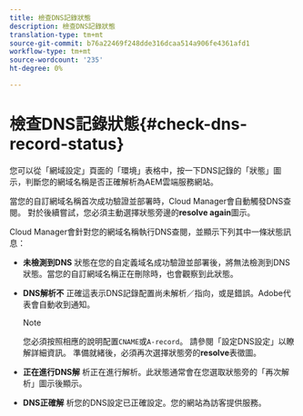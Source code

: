 ```yaml
---
title: 檢查DNS記錄狀態
description: 檢查DNS記錄狀態
translation-type: tm+mt
source-git-commit: b76a22469f248dde316dcaa514a906fe4361afd1
workflow-type: tm+mt
source-wordcount: '235'
ht-degree: 0%

---
```



# 檢查DNS記錄狀態{#check-dns-record-status}

您可以從「網域設定」頁面的「環境」表格中，按一下DNS記錄的「狀態」圖示，判斷您的網域名稱是否正確解析為AEM雲端服務網站。

當您的自訂網域名稱首次成功驗證並部署時，Cloud Manager會自動觸發DNS查閱。 對於後續嘗試，您必須主動選擇狀態旁邊的&#x200B;**resolve again**&#x200B;圖示。

Cloud Manager會針對您的網域名稱執行DNS查閱，並顯示下列其中一條狀態訊息：

* **未檢測到DNS**
狀態在您的自定義域名成功驗證並部署後，將無法檢測到DNS狀態。當您的自訂網域名稱正在刪除時，也會觀察到此狀態。

* **DNS解析不**
正確這表示DNS記錄配置尚未解析／指向，或是錯誤。Adobe代表會自動收到通知。

   >[!NOTE]
   >您必須按照相應的說明配置`CNAME`或`A-record`。 請參閱「設定DNS設定」以瞭解詳細資訊。 準備就緒後，必須再次選擇狀態旁的&#x200B;**resolve**&#x200B;表徵圖。

* **正在進行DNS解**
析正在進行解析。此狀態通常會在您選取狀態旁的「再次解析」圖示後顯示。

* **DNS正確解**
析您的DNS設定已正確設定。您的網站為訪客提供服務。
